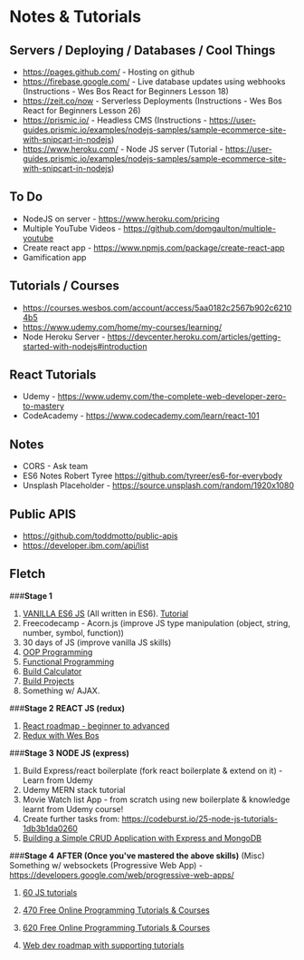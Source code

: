 # Notes & Tutorials


## Servers / Deploying / Databases / Cool Things
* https://pages.github.com/ - Hosting on github 
* https://firebase.google.com/ - Live database updates using webhooks (Instructions - Wes Bos React for Beginners Lesson 18)
* https://zeit.co/now - Serverless Deployments (Instructions - Wes Bos React for Beginners Lesson 26)
* https://prismic.io/ - Headless CMS (Instructions - https://user-guides.prismic.io/examples/nodejs-samples/sample-ecommerce-site-with-snipcart-in-nodejs)
* https://www.heroku.com/ - Node JS server (Tutorial - https://user-guides.prismic.io/examples/nodejs-samples/sample-ecommerce-site-with-snipcart-in-nodejs)


## To Do
* NodeJS on server - https://www.heroku.com/pricing
* Multiple YouTube Videos - https://github.com/domgaulton/multiple-youtube
* Create react app - https://www.npmjs.com/package/create-react-app
* Gamification app

## Tutorials / Courses
* https://courses.wesbos.com/account/access/5aa0182c2567b902c62104b5
* https://www.udemy.com/home/my-courses/learning/
* Node Heroku Server - https://devcenter.heroku.com/articles/getting-started-with-nodejs#introduction

## React Tutorials
* Udemy - https://www.udemy.com/the-complete-web-developer-zero-to-mastery
* CodeAcademy - https://www.codecademy.com/learn/react-101

## Notes
* CORS - Ask team 
* ES6 Notes Robert Tyree https://github.com/tyreer/es6-for-everybody
* Unsplash Placeholder - https://source.unsplash.com/random/1920x1080

## Public APIS
* https://github.com/toddmotto/public-apis
* https://developer.ibm.com/api/list

## Fletch

###**Stage 1**
1. [VANILLA ES6 JS](https://hacks.mozilla.org/category/es6-in-depth/page/2/) (All written in ES6). [Tutorial](https://scrimba.com/g/gintrotoes6)
2. Freecodecamp - Acorn.js (improve JS type manipulation (object, string, number, symbol, function))
3. 30 days of JS (improve vanilla JS skills)
3. [OOP Programming](https://www.class-central.com/course/udacity-object-oriented-javascript-2658?utm_source=fcc_medium&utm_medium=web&utm_campaign=mooc_report_programming_march_2018)
4. [Functional Programming](https://www.youtube.com/watch?v=qtsbZarFzm8&t=3275s)
5. [Build Calculator](https://zellwk.com/blog/calculator-part-1/?ck_subscriber_id=175645691)
6. [Build Projects](https://learnjavascript.today/)
7. Something w/ AJAX.

###**Stage 2**
**REACT JS (redux)**
1. [React roadmap - beginner to advanced](https://medium.freecodecamp.org/learning-react-roadmap-from-scratch-to-advanced-bff7735531b6)
2. [Redux with Wes Bos](https://courses.wesbos.com/account)

###**Stage 3**
**NODE JS (express)**
1. Build Express/react boilerplate (fork react boilerplate & extend on it) - Learn from Udemy 
2. Udemy MERN stack tutorial
3. Movie Watch list App - from scratch using new boilerplate & knowledge learnt from Udemy course!
4. Create further tasks from: https://codeburst.io/25-node-js-tutorials-1db3b1da0260
5. [Building a Simple CRUD Application with Express and MongoDB](https://zellwk.com/blog/crud-express-mongodb/)

###**Stage 4**
**AFTER (Once you've mastered the above skills)**
(Misc) Something w/ websockets
(Progressive Web App) - https://developers.google.com/web/progressive-web-apps/

1. [60 JS tutorials](https://codeburst.io/60-javascript-tutorials-walkthroughs-cb315cc1947e)

2. [470 Free Online Programming Tutorials & Courses](https://medium.freecodecamp.org/470-free-online-programming-computer-science-courses-you-can-start-in-april-433e50dfdc57)

3. [620 Free Online Programming Tutorials & Courses](https://medium.freecodecamp.org/620-free-online-programming-computer-science-courses-you-can-start-in-march-68af9d45a115)

4. [Web dev roadmap with supporting tutorials](https://codeburst.io/the-2018-web-developer-roadmap-826b1b806e8d)